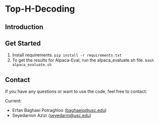 # Top-H-Decoding
## Introduction
## Get Started
1. Install requirements.
   ```pip install -r requirements.txt```
2. To get the results for Alpaca-Eval, run the alpaca_evaluate.sh file. ```bash alpaca_evaluate.sh```
## Contact

If you have any questions or want to use the code, feel free to contact:

Current:
* Erfan Baghaei Potraghloo (baghaeip@usc.edu)
* Seyedarmin Azizi (seyedarm@usc.edu)
   
